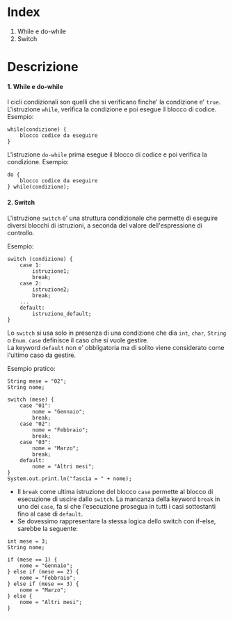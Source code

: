 # Index
1. While e do-while
2. Switch

# Descrizione

#### 1. While e do-while
I cicli condizionali son quelli che si verificano finche' la condizione e' `true`.</br>
L'istruzione `while`, verifica la condizione e poi esegue il blocco di codice. Esempio:

```
while(condizione) {
	blocco codice da eseguire
}
```

L'istruzione `do-while` prima esegue il blocco di codice e poi verifica la condizione. Esempio:

```
do {
	blocco codice da eseguire
} while(condizione);
```

#### 2. Switch
L'istruzione `switch` e' una struttura condizionale che permette di eseguire diversi blocchi di istruzioni, a seconda del valore dell'espressione di controllo.

Esempio:

```
switch (condizione) { 
	case 1: 
		istruzione1; 
		break; 
	case 2: 
		istruzione2; 
		break; 
	... 
	default: 
		istruzione_default; 
}
```
Lo `switch` si usa solo in presenza di una condizione che dia `int`, `char`, `String` o `Enum`. `case` definisce il caso che si vuole gestire.</br>
La keyword `default` non e' obbligatoria ma di solito viene considerato come l'ultimo caso da gestire.

Esempio pratico:

```
String mese = "02";
String nome;

switch (mese) {
	case "01": 
		nome = "Gennaio";
		break;
	case "02": 
		nome = "Febbraio";
		break;
	case "03": 
		nome = "Marzo";
		break;
	default: 
		nome = "Altri mesi";
}
System.out.print.ln("fascia = " + nome);

```
- Il `break` come ultima istruzione del blocco `case` permette al blocco di esecuzione di uscire dallo `switch`. La mancanza della keyword `break` in uno dei `case`, fa si che l'esecuzione prosegua in tutti i casi sottostanti fino al case di `default`.
- Se dovessimo rappresentare la stessa logica dello switch con if-else, sarebbe la seguente:

```
int mese = 3;
String nome;
		
if (mese == 1) {
	nome = "Gennaio";
} else if (mese == 2) {
	nome = "Febbraio";
} else if (mese == 3) {
	nome = "Marzo";
} else {
	nome = "Altri mesi";
}
```
	